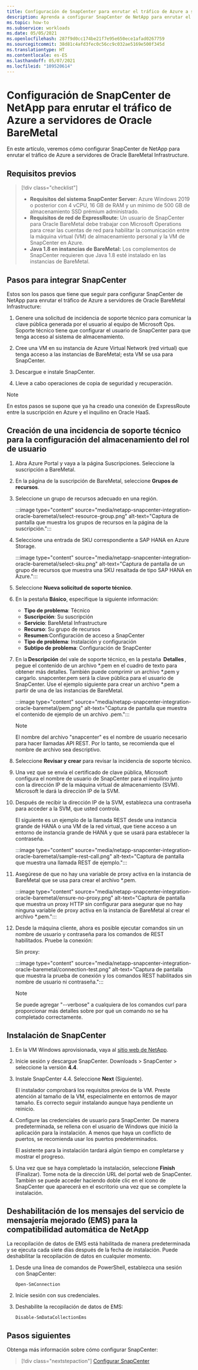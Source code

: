 ```yaml
---
title: Configuración de SnapCenter para enrutar el tráfico de Azure a servidores de Oracle BareMetal
description: Aprenda a configurar SnapCenter de NetApp para enrutar el tráfico de Azure a servidores de Oracle BareMetal Infrastructure.
ms.topic: how-to
ms.subservice: workloads
ms.date: 05/05/2021
ms.openlocfilehash: 287f9d0cc174be21f7e95e650ece1afad0267759
ms.sourcegitcommit: 38d81c4afd3fec0c56cc9c032ae5169e500f345d
ms.translationtype: HT
ms.contentlocale: es-ES
ms.lasthandoff: 05/07/2021
ms.locfileid: "109520614"
---
```

# <a name="set-up-netapp-snapcenter-to-route-traffic-from-azure-to-oracle-baremetal-servers"></a>Configuración de SnapCenter de NetApp para enrutar el tráfico de Azure a servidores de Oracle BareMetal

En este artículo, veremos cómo configurar SnapCenter de NetApp para enrutar el tráfico de Azure a servidores de Oracle BareMetal Infrastructure. 

## <a name="prerequisites"></a>Requisitos previos

> [!div class="checklist"]
> - **Requisitos del sistema SnapCenter Server:** Azure Windows 2019 o posterior con 4 vCPU, 16 GB de RAM y un mínimo de 500 GB de almacenamiento SSD prémium administrado.
> - **Requisitos de red de ExpressRoute:** Un usuario de SnapCenter para Oracle BareMetal debe trabajar con Microsoft Operations para crear las cuentas de red para habilitar la comunicación entre la máquina virtual (VM) de almacenamiento personal y la VM de SnapCenter en Azure.
> - **Java 1.8 en instancias de BareMetal:** Los complementos de SnapCenter requieren que Java 1.8 esté instalado en las instancias de BareMetal.

## <a name="steps-to-integrate-snapcenter"></a>Pasos para integrar SnapCenter

Estos son los pasos que tiene que seguir para configurar SnapCenter de NetApp para enrutar el tráfico de Azure a servidores de Oracle BareMetal Infrastructure: 

1. Genere una solicitud de incidencia de soporte técnico para comunicar la clave pública generada por el usuario al equipo de Microsoft Ops. Soporte técnico tiene que configurar el usuario de SnapCenter para que tenga acceso al sistema de almacenamiento. 

2. Cree una VM en su instancia de Azure Virtual Network (red virtual) que tenga acceso a las instancias de BareMetal; esta VM se usa para SnapCenter. 

3. Descargue e instale SnapCenter. 

4. Lleve a cabo operaciones de copia de seguridad y recuperación. 

>[!NOTE]
> En estos pasos se supone que ya ha creado una conexión de ExpressRoute entre la suscripción en Azure y el inquilino en Oracle HaaS.

## <a name="create-a-support-ticket-for-user-role-storage-setup"></a>Creación de una incidencia de soporte técnico para la configuración del almacenamiento del rol de usuario

1. Abra Azure Portal y vaya a la página Suscripciones. Seleccione la suscripción a BareMetal.
2. En la página de la suscripción de BareMetal, seleccione **Grupos de recursos**.
3. Seleccione un grupo de recursos adecuado en una región.
    
    :::image type="content" source="media/netapp-snapcenter-integration-oracle-baremetal/select-resource-group.png" alt-text="Captura de pantalla que muestra los grupos de recursos en la página de la suscripción.":::

4. Seleccione una entrada de SKU correspondiente a SAP HANA en Azure Storage. 

    :::image type="content" source="media/netapp-snapcenter-integration-oracle-baremetal/select-sku.png" alt-text="Captura de pantalla de un grupo de recursos que muestra una SKU resaltada de tipo SAP HANA en Azure.":::

5. Seleccione **Nueva solicitud de soporte técnico**.

6. En la pestaña **Básico**, especifique la siguiente información:
    - **Tipo de problema**: Técnico
    -   **Suscripción**: Su suscripción
    -   **Servicio**: BareMetal Infrastructure
    -   **Recurso**: Su grupo de recursos
    -   **Resumen**:Configuración de acceso a SnapCenter
    -   **Tipo de problema**: Instalación y configuración
    -   **Subtipo de problema**: Configuración de SnapCenter

7. En la **Descripción** del vale de soporte técnico, en la pestaña  **Detalles** , pegue el contenido de un archivo *.pem en el cuadro de texto para obtener más detalles. También puede comprimir un archivo *.pem y cargarlo. snapcenter.pem será la clave pública para el usuario de SnapCenter. Use el ejemplo siguiente para crear un archivo *.pem a partir de una de las instancias de BareMetal. 

    :::image type="content" source="media/netapp-snapcenter-integration-oracle-baremetal/pem.png" alt-text="Captura de pantalla que muestra el contenido de ejemplo de un archivo .pem.":::

    >[!NOTE]
    >El nombre del archivo "snapcenter" es el nombre de usuario necesario para hacer llamadas API REST. Por lo tanto, se recomienda que el nombre de archivo sea descriptivo.

8.  Seleccione **Revisar y crear** para revisar la incidencia de soporte técnico.

9.  Una vez que se envía el certificado de clave pública, Microsoft configura el nombre de usuario de SnapCenter para el inquilino junto con la dirección IP de la máquina virtual de almacenamiento (SVM). Microsoft le dará la dirección IP de la SVM.

10. Después de recibir la dirección IP de la SVM, establezca una contraseña para acceder a la SVM, que usted controla.

    El siguiente es un ejemplo de la llamada REST desde una instancia grande de HANA o una VM de la red virtual, que tiene acceso a un entorno de instancia grande de HANA y que se usará para establecer la contraseña.
    
    :::image type="content" source="media/netapp-snapcenter-integration-oracle-baremetal/sample-rest-call.png" alt-text="Captura de pantalla que muestra una llamada REST de ejemplo.":::

11. Asegúrese de que no hay una variable de proxy activa en la instancia de BareMetal que se usa para crear el archivo *.pem.

     :::image type="content" source="media/netapp-snapcenter-integration-oracle-baremetal/ensure-no-proxy.png" alt-text="Captura de pantalla que muestra un proxy HTTP sin configurar para asegurar que no hay ninguna variable de proxy activa en la instancia de BareMetal al crear el archivo *.pem.":::

12. Desde la máquina cliente, ahora es posible ejecutar comandos sin un nombre de usuario y contraseña para los comandos de REST habilitados. Pruebe la conexión: 

    Sin proxy:

    :::image type="content" source="media/netapp-snapcenter-integration-oracle-baremetal/connection-test.png" alt-text="Captura de pantalla que muestra la prueba de conexión y los comandos REST habilitados sin nombre de usuario ni contraseña.":::


       >[!NOTE]
       > Se puede agregar "--verbose" a cualquiera de los comandos curl para proporcionar más detalles sobre por qué un comando no se ha completado correctamente.

## <a name="install-snapcenter"></a>Instalación de SnapCenter

1. En la VM Windows aprovisionada, vaya al [sitio web de NetApp](https://mysupport.netapp.com/site/products/all/details/snapcenter/downloads-tab).

2. Inicie sesión y descargue SnapCenter. Downloads > SnapCenter > seleccione la versión **4.4**.

3. Instale SnapCenter 4.4. Seleccione **Next** (Siguiente).

    El instalador comprobará los requisitos previos de la VM. Preste atención al tamaño de la VM, especialmente en entornos de mayor tamaño. Es correcto seguir instalando aunque haya pendiente un reinicio.

4. Configure las credenciales de usuario para SnapCenter. De manera predeterminada, se rellena con el usuario de Windows que inició la aplicación para la instalación. A menos que haya un conflicto de puertos, se recomienda usar los puertos predeterminados.

    El asistente para la instalación tardará algún tiempo en completarse y mostrar el progreso.
 
5. Una vez que se haya completado la instalación, seleccione **Finish** (Finalizar).  Tome nota de la dirección URL del portal web de SnapCenter.  También se puede acceder haciendo doble clic en el icono de SnapCenter que aparecerá en el escritorio una vez que se complete la instalación.
 
## <a name="disable-enhanced-messaging-service-ems-messages-to-netapp-auto-support"></a>Deshabilitación de los mensajes del servicio de mensajería mejorado (EMS) para la compatibilidad automática de NetApp

La recopilación de datos de EMS está habilitada de manera predeterminada y se ejecuta cada siete días después de la fecha de instalación. Puede deshabilitar la recopilación de datos en cualquier momento.

1. Desde una línea de comandos de PowerShell, establezca una sesión con SnapCenter:

   ```powershell-interactive
   Open-SmConnection
   ```

2. Inicie sesión con sus credenciales.

3. Deshabilite la recopilación de datos de EMS: 

   ```powershell-interactive
   Disable-SmDataCollectionEms
   ```
   
## <a name="next-steps"></a>Pasos siguientes

Obtenga más información sobre cómo configurar SnapCenter:

> [!div class="nextstepaction"]
> [Configurar SnapCenter](configure-snapcenter-oracle-baremetal.md)
